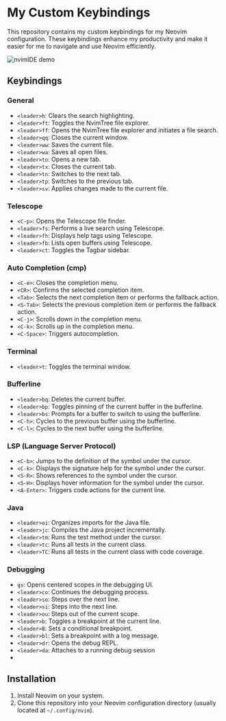 # My Custom Keybindings

This repository contains my custom keybindings for my Neovim configuration. These keybindings enhance my productivity and make it easier for me to navigate and use Neovim efficiently.

![nvimIDE demo](./nvimIDE.gif)

## Keybindings

### General

- `<leader>h`: Clears the search highlighting.
- `<leader>ft`: Toggles the NvimTree file explorer.
- `<leader>ff`: Opens the NvimTree file explorer and initiates a file search.
- `<leader>qq`: Closes the current window.
- `<leader>ww`: Saves the current file.
- `<leader>wa`: Saves all open files.
- `<leader>to`: Opens a new tab.
- `<leader>tx`: Closes the current tab.
- `<leader>tn`: Switches to the next tab.
- `<leader>tp`: Switches to the previous tab.
- `<leader>sv`: Applies changes made to the current file.

### Telescope

- `<C-p>`: Opens the Telescope file finder.
- `<leader>fs`: Performs a live search using Telescope.
- `<leader>fh`: Displays help tags using Telescope.
- `<leader>fb`: Lists open buffers using Telescope.
- `<leader>ct`: Toggles the Tagbar sidebar.

### Auto Completion (cmp)

- `<C-e>`: Closes the completion menu.
- `<CR>`: Confirms the selected completion item.
- `<Tab>`: Selects the next completion item or performs the fallback action.
- `<S-Tab>`: Selects the previous completion item or performs the fallback action.
- `<C-j>`: Scrolls down in the completion menu.
- `<C-k>`: Scrolls up in the completion menu.
- `<C-Space>`: Triggers autocompletion.

### Terminal

- `<leader>t`: Toggles the terminal window.

### Bufferline

- `<leader>bq`: Deletes the current buffer.
- `<leader>bp`: Toggles pinning of the current buffer in the bufferline.
- `<leader>bs`: Prompts for a buffer to switch to using the bufferline.
- `<C-h>`: Cycles to the previous buffer using the bufferline.
- `<C-l>`: Cycles to the next buffer using the bufferline.

### LSP (Language Server Protocol)

- `<C-b>`: Jumps to the definition of the symbol under the cursor.
- `<C-k>`: Displays the signature help for the symbol under the cursor.
- `<S-R>`: Shows references to the symbol under the cursor.
- `<S-H>`: Displays hover information for the symbol under the cursor.
- `<A-Enter>`: Triggers code actions for the current line.

### Java

- `<leader>oi`: Organizes imports for the Java file.
- `<leader>jc`: Compiles the Java project incrementally.
- `<leader>tm`: Runs the test method under the cursor.
- `<leader>tc`: Runs all tests in the current class.
- `<leader>TC`: Runs all tests in the current class with code coverage.

### Debugging

- `gs`: Opens centered scopes in the debugging UI.
- `<leader>co`: Continues the debugging process.
- `<leader>so`: Steps over the next line.
- `<leader>si`: Steps into the next line.
- `<leader>ou`: Steps out of the current scope.
- `<leader>b`: Toggles a breakpoint at the current line.
- `<leader>B`: Sets a conditional breakpoint.
- `<leader>bl`: Sets a breakpoint with a log message.
- `<leader>dr`: Opens the debug REPL.
- `<leader>da`: Attaches to a running debug session
- 
## Installation

1. Install Neovim on your system.
2. Clone this repository into your Neovim configuration directory (usually located at `~/.config/nvim`).

